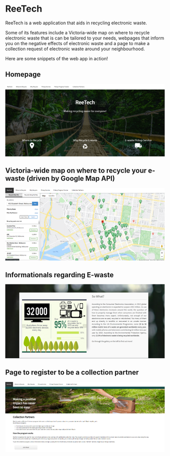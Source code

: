 # ReeTech
ReeTech is a web application that aids in recycling electronic waste.  

Some of its features include a Victoria-wide map on where to recycle electronic waste that is can be tailored to your needs, webpages that inform you on the negative effects of electronic waste and a page to make a collection request of electronic waste around your neighbourhood.

Here are some snippets of the web app in action!

## Homepage
<img src = https://github.com/kevCheong/ReeTech/blob/master/sample/homepage.png> </img>
## Victoria-wide map on where to recycle your e-waste (driven by Google Map API)
<img src = https://github.com/kevCheong/ReeTech/blob/master/sample/map.png> </img>
## Informationals regarding E-waste
<img src = https://github.com/kevCheong/ReeTech/blob/master/sample/Information.png> </img>
## Page to register to be a collection partner
<img src = https://github.com/kevCheong/ReeTech/blob/master/sample/collectionpartner.png> </img>
